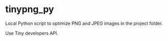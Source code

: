 # tinypng_py
Local Python script to optimize PNG and JPEG images in the project folder.

Use Tiny developers API.
